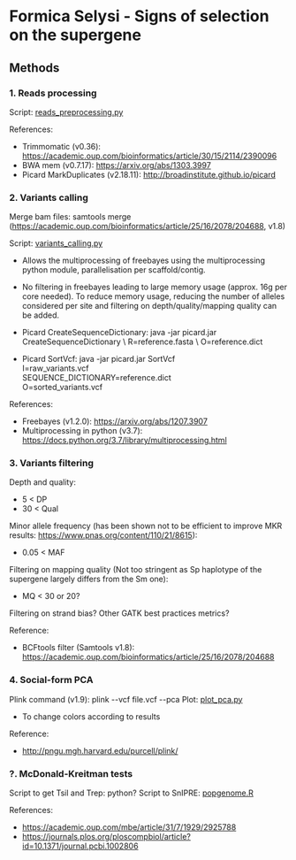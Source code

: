 # Formica Selysi - Signs of selection on the supergene

## Methods

### 1. Reads processing
Script: [reads_preprocessing.py](https://github.com/Mass23/FormicaSelysiBalSel/blob/master/reads_preprocessing.py)

References:
- Trimmomatic (v0.36): https://academic.oup.com/bioinformatics/article/30/15/2114/2390096
- BWA mem (v0.7.17): https://arxiv.org/abs/1303.3997
- Picard MarkDuplicates (v2.18.11): http://broadinstitute.github.io/picard

### 2. Variants calling
Merge bam files: samtools merge (https://academic.oup.com/bioinformatics/article/25/16/2078/204688, v1.8)

Script: [variants_calling.py](https://github.com/Mass23/FormicaSelysiBalSel/blob/master/variants_calling.py)
- Allows the multiprocessing of freebayes using the multiprocessing python module, parallelisation per scaffold/contig.
- No filtering in freebayes leading to large memory usage (approx. 16g per core needed). To reduce memory usage, reducing the number of alleles considered per site and filtering on depth/quality/mapping quality can be added.

- Picard CreateSequenceDictionary:
java -jar picard.jar CreateSequenceDictionary \ 
      R=reference.fasta \ 
      O=reference.dict

- Picard SortVcf:
java -jar picard.jar SortVcf \
      I=raw_variants.vcf \
      SEQUENCE_DICTIONARY=reference.dict \
      O=sorted_variants.vcf

References:
- Freebayes (v1.2.0):  https://arxiv.org/abs/1207.3907
- Multiprocessing in python (v3.7): https://docs.python.org/3.7/library/multiprocessing.html

### 3. Variants filtering
Depth and quality:
- 5 < DP
- 30 < Qual

Minor allele frequency (has been shown not to be efficient to improve MKR results: https://www.pnas.org/content/110/21/8615):
- 0.05 < MAF

Filtering on mapping quality (Not too stringent as Sp haplotype of the supergene largely differs from the Sm one):
- MQ < 30 or 20?

Filtering on strand bias? Other GATK best practices metrics?

Reference:
- BCFtools filter (Samtools v1.8): https://academic.oup.com/bioinformatics/article/25/16/2078/204688

### 4. Social-form PCA
Plink command (v1.9): plink --vcf file.vcf --pca
Plot: [plot_pca.py](https://github.com/Mass23/FormicaSelysiBalSel/blob/master/plot_pca.py)
- To change colors according to results

Reference:
- http://pngu.mgh.harvard.edu/purcell/plink/

### ?. McDonald-Kreitman tests
Script to get Tsil and Trep: python?
Script to SnIPRE: [popgenome.R](https://github.com/Mass23/FormicaSelysiBalSel/blob/master/popgenome.R)

References:
- https://academic.oup.com/mbe/article/31/7/1929/2925788
- https://journals.plos.org/ploscompbiol/article?id=10.1371/journal.pcbi.1002806
